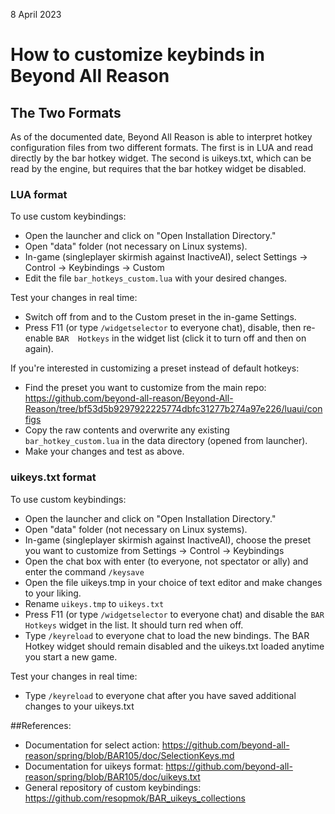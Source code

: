8 April 2023                 

# How to customize keybinds in Beyond All Reason 

## The Two Formats

As of the documented date, Beyond All Reason is able to interpret hotkey configuration files from two different formats. The first is in LUA and read directly by the bar hotkey widget. The second is uikeys.txt, which can be read by the engine, but requires that the bar hotkey widget be disabled.

### LUA format

To use custom keybindings:
- Open the launcher and click on "Open Installation Directory."
- Open "data" folder (not necessary on Linux systems).
- In-game (singleplayer skirmish against InactiveAI), select Settings -> Control -> Keybindings -> Custom
- Edit the file `bar_hotkeys_custom.lua` with your desired changes. 

Test your changes in real time:
- Switch off from and to the Custom preset in the in-game Settings.
- Press F11 (or type `/widgetselector` to everyone chat), disable, then re-enable `BAR  Hotkeys` in the widget list (click it to turn off and then on again).

If you're interested in customizing a preset instead of default hotkeys:
- Find the preset you want to customize from the main repo: https://github.com/beyond-all-reason/Beyond-All-Reason/tree/bf53d5b9297922225774dbfc31277b274a97e226/luaui/configs
- Copy the raw contents and overwrite any existing `bar_hotkey_custom.lua` in the data directory (opened from launcher).
- Make your changes and test as above.

### uikeys.txt format

To use custom keybindings:
- Open the launcher and click on "Open Installation Directory."
- Open "data" folder (not necessary on Linux systems).
- In-game (singleplayer skirmish against InactiveAI), choose the preset you want to customize from Settings -> Control -> Keybindings
- Open the chat box with enter (to everyone, not spectator or ally) and enter the command `/keysave`
- Open the file uikeys.tmp in your choice of text editor and make changes to your liking.
- Rename `uikeys.tmp` to `uikeys.txt`
- Press F11 (or type `/widgetselector` to everyone chat) and disable the `BAR Hotkeys` widget in the list. It should turn red when off.
- Type `/keyreload` to everyone chat to load the new bindings. The BAR Hotkey widget should remain disabled and the uikeys.txt loaded anytime you start a new game.

Test your changes in real time:
- Type `/keyreload` to everyone chat after you have saved additional changes to your uikeys.txt

##References:

- Documentation for select action: https://github.com/beyond-all-reason/spring/blob/BAR105/doc/SelectionKeys.md
- Documentation for uikeys format: https://github.com/beyond-all-reason/spring/blob/BAR105/doc/uikeys.txt
- General repository of custom keybindings: https://github.com/resopmok/BAR_uikeys_collections

